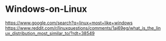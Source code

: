 # Windows-on-Linux
https://www.google.com/search?q=linux+most+like+windows https://www.reddit.com/r/linuxquestions/comments/1aj69eg/what_is_the_linux_distribution_most_similar_to/?rdt=38549

